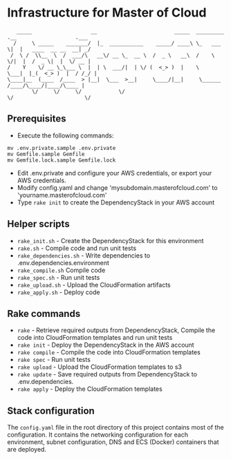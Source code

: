 # Infrastructure for Master of Cloud

```
   _____                   __                         _____  _________ .__                   .___
  /     \ _____    _______/  |_  ___________    _____/ ____\ \_   ___ \|  |   ____  __ __  __| _/
 /  \ /  \\__  \  /  ___/\   __\/ __ \_  __ \  /  _ \   __\  /    \  \/|  |  /  _ \|  |  \/ __ | 
/    Y    \/ __ \_\___ \  |  | \  ___/|  | \/ (  <_> )  |    \     \___|  |_(  <_> )  |  / /_/ | 
\____|__  (____  /____  > |__|  \___  >__|     \____/|__|     \______  /____/\____/|____/\____ | 
        \/     \/     \/            \/                               \/                       \/ 
```

## Prerequisites

- Execute the following commands:
```
mv .env.private.sample .env.private
mv Gemfile.sample Gemfile
mv Gemfile.lock.sample Gemfile.lock
```
- Edit .env.private and configure your AWS credentials, or export your AWS credentials.
- Modify config.yaml and change 'mysubdomain.masterofcloud.com' to 'yourname.masterofcloud.com'
- Type `rake init` to create the DependencyStack in your AWS account

## Helper scripts

- `rake_init.sh` - Create the DependencyStack for this environment
- `rake.sh` - Compile code and run unit tests
- `rake_dependencies.sh` - Write dependencies to .env.dependencies.environment
- `rake_compile.sh` Compile code
- `rake_spec.sh` - Run unit tests
- `rake_upload.sh` - Upload the CloudFormation artifacts
- `rake_apply.sh` - Deploy code

## Rake commands

- `rake` - Retrieve required outputs from DependencyStack, Compile the code into CloudFormation templates and run unit tests
- `rake init` - Deploy the DependencyStack in the AWS account
- `rake compile` - Compile the code into CloudFormation templates
- `rake spec` - Run unit tests
- `rake upload` - Upload the CloudFormation templates to s3
- `rake update` - Save required outputs from DependencyStack to .env.dependencies.<ENVIRONMENT>
- `rake apply` - Deploy the CloudFormation templates

## Stack configuration

The `config.yaml` file in the root directory of this project contains most of the configuration.  It contains the networking configuration for each environment, subnet configuration, DNS and ECS (Docker) containers that are deployed.

